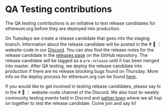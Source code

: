 # QA Testing contributions

The QA testing contributions is an initiative to test release candidates for ethereum.org before they are deployed into production.

On Tuesdays we create a release candidate that goes into the staging branch. Information about the release candidate will be posted in the # 👾 ｜ website-code in our [Discord](https://discord.gg/ethereum-org). You can also find the release notes for the release candidate in the [releases page](https://github.com/ethereum/ethereum-org-website/releases) on the GitHub repository. The release candidate will be tagged as a `pre-release` until it has been merged into master. After QA testing, we deploy the release candidate into production if there are no release blocking bugs found on Thursday. More info on the deploy process for ethereum.org can be found [here](docs/deploy-process.md).

If you would like to get involved in testing release candidates, please say hi in the # 👾 ｜ website-code channel of the Discord. We also host bi-weekly community testing events held in Discord and [gather.town](https://www.gather.town/) where we all hop on together to test the release candidate. Come join and say hi!

